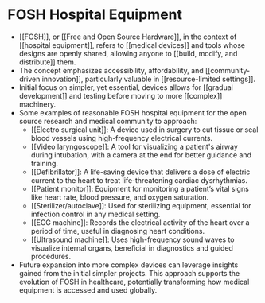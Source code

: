 # FOSH Hospital Equipment

- [[FOSH]], or [[Free and Open Source Hardware]], in the context of [[hospital equipment]], refers to [[medical devices]] and tools whose designs are openly shared, allowing anyone to [[build, modify, and distribute]] them.
- The concept emphasizes accessibility, affordability, and [[community-driven innovation]], particularly valuable in [[resource-limited settings]].
- Initial focus on simpler, yet essential, devices allows for [[gradual development]] and testing before moving to more [[complex]] machinery.
- Some examples of reasonable FOSH hospital equipment for the open source research and medical community to approach:
  - [[Electro surgical unit]]: A device used in surgery to cut tissue or seal blood vessels using high-frequency electrical currents.
  - [[Video laryngoscope]]: A tool for visualizing a patient's airway during intubation, with a camera at the end for better guidance and training.
  - [[Defibrillator]]: A life-saving device that delivers a dose of electric current to the heart to treat life-threatening cardiac dysrhythmias.
  - [[Patient monitor]]: Equipment for monitoring a patient’s vital signs like heart rate, blood pressure, and oxygen saturation.
  - [[Sterilizer/autoclave]]: Used for sterilizing equipment, essential for infection control in any medical setting.
  - [[ECG machine]]: Records the electrical activity of the heart over a period of time, useful in diagnosing heart conditions.
  - [[Ultrasound machine]]: Uses high-frequency sound waves to visualize internal organs, beneficial in diagnostics and guided procedures.
- Future expansion into more complex devices can leverage insights gained from the initial simpler projects. This approach supports the evolution of FOSH in healthcare, potentially transforming how medical equipment is accessed and used globally.

